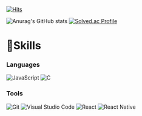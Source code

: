 [![Hits](https://hits.seeyoufarm.com/api/count/incr/badge.svg?url=https%3A%2F%2Fgithub.com%2Fjiyumi00&count_bg=%23FFDA63&title_bg=%239EA09C&icon=&icon_color=%23FFE14D&title=hits&edge_flat=false)](https://hits.seeyoufarm.com)

![Anurag's GitHub stats](https://github-readme-stats.vercel.app/api?username=jiyumi00&show_icons=true&theme=radical)
[![Solved.ac Profile](http://mazassumnida.wtf/api/v2/generate_badge?boj=jiyumi00)](https://solved.ac/jiyumi00/)

# 🌱Skills
### Languages
![JavaScript](https://img.shields.io/badge/JavaScript-F7DF1E.svg?&style=for-the-badge&logo=JavaScript&logoColor=white)
![C](https://img.shields.io/badge/c-A8B9CC.svg?&style=for-the-badge&logo=c&logoColor=white)


### Tools
![Git](https://img.shields.io/badge/Git-F05032.svg?&style=for-the-badge&logo=Git&logoColor=white)
![Visual Studio Code](https://img.shields.io/badge/Visual%20Studio%20Code-007ACC.svg?&style=for-the-badge&logo=Visual%20Studio%20Code&logoColor=white)
![React](https://img.shields.io/badge/React-61DAFB.svg?&style=for-the-badge&logo=react&logoColor=white)
![React Native](https://img.shields.io/badge/React%20Native-7CBDEE.svg?&style=for-the-badge&logo=react&logoColor=white)
<!--
**jiyumi00/jiyumi00** is a ✨ _special_ ✨ repository because its `README.md` (this file) appears on your GitHub profile.

Here are some ideas to get you started:![Anurag's GitHub stats](https://github-readme-stats.vercel.app/api?username=jiyumi00&show_icons=true&theme=radical)

- 🔭 I’m currently working on ...
- 🌱 I’m currently learning ...
- 👯 I’m looking to collaborate on ...
- 🤔 I’m looking for help with ...
- 💬 Ask me about ...
- 📫 How to reach me: ...
- 😄 Pronouns: ...
- ⚡ Fun fact: ...
-->
